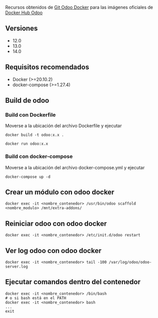 Recursos obtenidos de [Git Odoo Docker](https://github.com/odoo/docker) para las imágenes oficiales de [Docker Hub Odoo](https://hub.docker.com/_/odoo/)

## Versiones
- 12.0
- 13.0
- 14.0

## Requisitos recomendados
- Docker (>=20.10.2)
- docker-compose (>=1.27.4)

## Build de odoo
### Build con Dockerfile
Moverse a la ubicación del archivo Dockerfile y ejecutar
```
docker build -t odoo:x.x .
```
```
docker run odoo:x.x
```

### Build con docker-compose
Moverse a la ubicación del archivo docker-compose.yml y ejecutar
```
docker-compose up -d
```

## Crear un módulo con odoo docker
```
docker exec -it <nombre_contenedor> /usr/bin/odoo scaffold <nombre_modulo> /mnt/extra-addons/
```

## Reiniciar odoo con odoo docker
```
docker exec -it <nombre_contenedor> /etc/init.d/odoo restart
```

## Ver log odoo con odoo docker
```
docker exec -it <nombre_contenedor> tail -100 /var/log/odoo/odoo-server.log
```

## Ejecutar comandos dentro del contenedor
```
docker exec -it <nombre_contenedor> /bin/bash
# o si bash está en el PATH
docker exec -it <nombre_contenedor> bash
...
exit
```